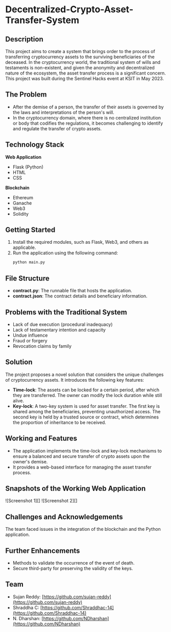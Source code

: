 # Decentralized-Crypto-Asset-Transfer-System

## Description
This project aims to create a system that brings order to the process of transferring cryptocurrency assets to the surviving beneficiaries of the deceased. In the cryptocurrency world, the traditional system of wills and testaments is non-existent, and given the anonymity and decentralized nature of the ecosystem, the asset transfer process is a significant concern. This project was built during the Sentinel Hacks event at KSIT in May 2023.

## The Problem
- After the demise of a person, the transfer of their assets is governed by the laws and interpretations of the person's will.
- In the cryptocurrency domain, where there is no centralized institution or body that codifies the regulations, it becomes challenging to identify and regulate the transfer of crypto assets.

## Technology Stack
**Web Application**
- Flask (Python)
- HTML
- CSS

**Blockchain**
- Ethereum
- Ganache
- Web3
- Solidity

## Getting Started
1. Install the required modules, such as Flask, Web3, and others as applicable.
2. Run the application using the following command:
    ```bash
    python main.py
    ```

## File Structure
- **contract.py**: The runnable file that hosts the application.
- **contract.json**: The contract details and beneficiary information.

## Problems with the Traditional System
- Lack of due execution (procedural inadequacy)
- Lack of testamentary intention and capacity
- Undue influence
- Fraud or forgery
- Revocation claims by family

## Solution
The project proposes a novel solution that considers the unique challenges of cryptocurrency assets. It introduces the following key features:
- **Time-lock**: The assets can be locked for a certain period, after which they are transferred. The owner can modify the lock duration while still alive.
- **Key-lock**: A two-key system is used for asset transfer. The first key is shared among the beneficiaries, preventing unauthorized access. The second key is held by a trusted source or contract, which determines the proportion of inheritance to be received.

## Working and Features
- The application implements the time-lock and key-lock mechanisms to ensure a balanced and secure transfer of crypto assets upon the owner's demise.
- It provides a web-based interface for managing the asset transfer process.

## Snapshots of the Working Web Application
![Screenshot 1][] ![Screenshot 2][]

## Challenges and Acknowledgements
The team faced issues in the integration of the blockchain and the Python application.

## Further Enhancements
- Methods to validate the occurrence of the event of death.
- Secure third-party for preserving the validity of the keys.

## Team
- Sujan Reddy: [https://github.com/sujan-reddy](https://github.com/sujan-reddy)
- Shraddha C: [https://github.com/Shraddhac-14](https://github.com/Shraddhac-14)
- N. Dharshan: [https://github.com/NDharshan](https://github.com/NDharshan)
